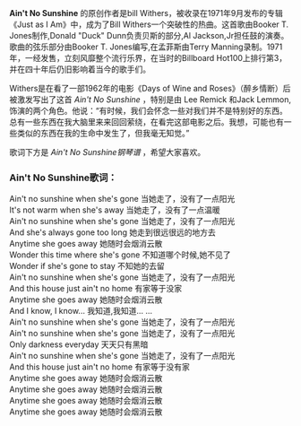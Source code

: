 

**Ain't No Sunshine** 的原创作者是bill Withers，被收录在1971年9月发布的专辑《Just as I
Am》中，成为了Bill Withers一个突破性的热曲。这首歌由Booker T. Jones制作,Donald "Duck"
Dunn负责贝斯的部分,Al Jackson,Jr担任鼓的演奏。歌曲的弦乐部分由Booker T. Jones编写,在孟菲斯由Terry
Manning录制。1971年，一经发售，立刻风靡整个流行乐界，在当时的Billboard Hot100上排行第3，并在四十年后仍旧影响着当今的歌手们。

  
Withers是在看了一部1962年的电影《Days of Wine and Roses》（醉乡情断）后被激发写出了这首 _Ain't No
Sunshine_ ，特别是由 Lee Remick 和Jack
Lemmon,饰演的两个角色。他说：“有时候，我们会怀念一些对我们并不是特别好的东西。总有一些东西在我大脑里来来回回萦绕，在看完这部电影之后。我想，可能也有一些类似的东西在我的生命中发生了，但我毫无知觉。”

  
歌词下方是 _Ain't No Sunshine钢琴谱_ ，希望大家喜欢。

### Ain't No Sunshine歌词：

Ain't no sunshine when she's gone 当她走了，没有了一点阳光  
It's not warm when she's away 当她走了，没有了一点温暖  
Ain't no sunshine when she's gone 当她走了，没有了一点阳光  
And she's always gone too long 她走到很远很远的地方去  
Anytime she goes away 她随时会烟消云散  
Wonder this time where she's gone 不知道哪个时候,她不见了  
Wonder if she's gone to stay 不知她的去留  
Ain't no sunshine when she's gone 当她走了，没有了一点阳光  
And this house just ain't no home 有家等于没家  
Anytime she goes away 她随时会烟消云散  
And I know, I know... 我知道,我知道… …  
Ain't no sunshine when she's gone 当她走了，没有了一点阳光  
Ain't no sunshine when she's gone 当她走了，没有了一点阳光  
Only darkness everyday 天天只有黑暗  
Ain't no sunshine when she's gone 当她走了，没有了一点阳光  
And this house just ain't no home 有家等于没有家  
Anytime she goes away 她随时会烟消云散  
Anytime she goes away 她随时会烟消云散  
Anytime she goes away 她随时会烟消云散  
Anytime she goes away 她随时会烟消云散

